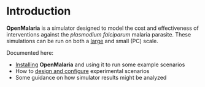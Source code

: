# Introduction #

**OpenMalaria** is a simulator designed to model the cost and effectiveness of interventions against the _plasmodium falciparum_ malaria parasite. These simulations can be run on both a [large](http://malariacontrol.net/) and small (PC) scale.

Documented here:

  * [Installing](SetupOverview.md) **OpenMalaria** and using it to run some example scenarios
  * How to [design and configure](ScenarioDesign.md) experimental scenarios
  * Some guidance on how simulator results might be analyzed